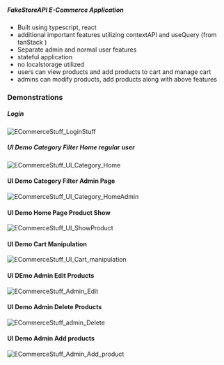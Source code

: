 ##### FakeStoreAPI E-Commerce Application
- Built using typescript, react
- additional important features utilizing contextAPI and useQuery (from tanStack )
- Separate admin and normal user features
- stateful application
- no localstorage utilized
- users can view products and add products to cart and manage cart 
- admins can modify products, add products along with above features

### Demonstrations

##### Login 

![ECommerceStuff_LoginStuff](https://github.com/user-attachments/assets/7273903f-e088-4ec8-be6e-8080a39180c6)

##### UI Demo Category Filter Home regular user

![ECommerceStuff_UI_Category_Home](https://github.com/user-attachments/assets/1ae1831d-bc54-4f5b-9b91-8471a73e0e81)

#### UI Demo Category Filter Admin Page 

![ECommerceStuff_UI_Category_HomeAdmin](https://github.com/user-attachments/assets/8e1ac650-cfac-4bd8-92bb-2123a949ed3f)

#### UI Demo Home Page Product Show

![ECommerceStuff_UI_ShowProduct](https://github.com/user-attachments/assets/84ef1810-b488-45de-b542-9aec1f46634a)

#### UI Demo Cart Manipulation

![ECommerceStuff_UI_Cart_manipulation](https://github.com/user-attachments/assets/fce90887-8985-4dad-b95b-73be9ef3ade2)

#### UI DEmo Admin Edit Products

![ECommerceStuff_Admin_Edit](https://github.com/user-attachments/assets/c4935ce4-f762-4fb4-9878-9ab242a19abf)

#### UI Demo Admin Delete Products

![ECommerceStuff_admin_Delete](https://github.com/user-attachments/assets/c7611128-412a-4bc4-862c-184162f09825)

#### UI Demo Admin Add products

![ECommerceStuff_Admin_Add_product](https://github.com/user-attachments/assets/800e4775-e829-4b89-bed7-62af1979a3c3)


